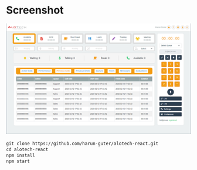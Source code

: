 # Screenshot
![React](https://raw.githubusercontent.com/harun-guter/alotech-react/master/screenshot/homepage.png)

    git clone https://github.com/harun-guter/alotech-react.git
    cd alotech-react
    npm install
    npm start
    

